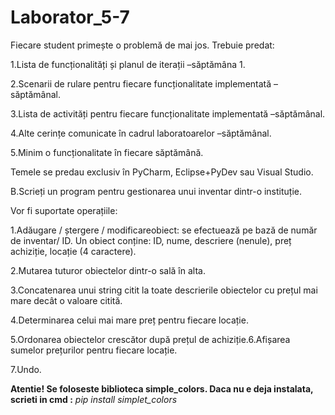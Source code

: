 # Laborator_5-7

Fiecare student primește o problemă de mai jos. Trebuie predat:
  
  1.Lista de funcționalități și planul de iterații –săptămâna 1.
  
  2.Scenarii de rulare pentru fiecare funcționalitate implementată –săptămânal.
  
  3.Lista de activități pentru fiecare funcționalitate implementată –săptămânal.
  
  4.Alte cerințe comunicate în cadrul laboratoarelor –săptămânal. 
  
  5.Minim o funcționalitate în fiecare săptămână.

Temele se predau exclusiv în PyCharm, Eclipse+PyDev sau Visual Studio.


B.Scrieți un program pentru gestionarea unui inventar  dintr-o instituție.  

Vor  fi  suportate operațiile:

1.Adăugare / ștergere / modificareobiect: se efectuează pe bază de număr de inventar/ ID. 
  Un obiect conține: ID, nume, descriere (nenule), preț achiziție, locație (4 caractere). 
  
2.Mutarea tuturor obiectelor dintr-o sală în alta.

3.Concatenarea unui string citit la toate descrierile obiectelor cu prețul mai mare decât o valoare citită.

4.Determinarea celui mai mare preț pentru fiecare locație.

5.Ordonarea obiectelor crescător după prețul de achiziție.6.Afișarea sumelor prețurilor pentru fiecare locație.

7.Undo.

**Atentie! Se foloseste biblioteca simple_colors. 
Daca nu e deja instalata, scrieti in cmd :**
        *pip install simplet_colors* 

